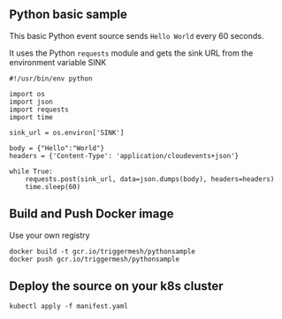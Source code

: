## Python basic sample

This basic Python event source sends `Hello World` every 60 seconds.

It uses the Python `requests` module and gets the sink URL from the environment variable SINK

```
#!/usr/bin/env python

import os
import json
import requests
import time

sink_url = os.environ['SINK']

body = {"Hello":"World"}
headers = {'Content-Type': 'application/cloudevents+json'}

while True:
    requests.post(sink_url, data=json.dumps(body), headers=headers)
    time.sleep(60)
```

## Build and Push Docker image

Use your own registry

```
docker build -t gcr.io/triggermesh/pythonsample
docker push gcr.io/triggermesh/pythonsample
```

## Deploy the source on your k8s cluster

```
kubectl apply -f manifest.yaml
```
